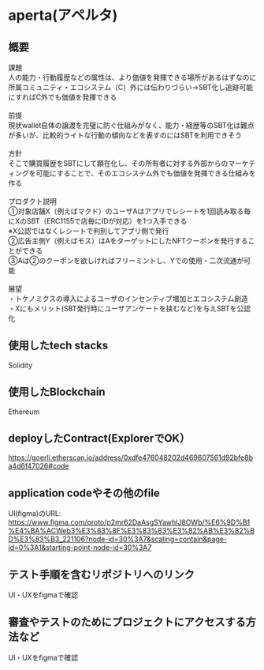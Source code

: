 # aperta(アペルタ)

## 概要
課題<br>
人の能力・行動履歴などの属性は、より価値を発揮できる場所があるはずなのに所属コミュニティ・エコシステム（C）外には伝わりづらい→SBT化し追跡可能にすればC外でも価値を発揮できる<br>
<br>
前提<br>
現状wallet自体の譲渡を完璧に防ぐ仕組みがなく、能力・経歴等のSBT化は難点が多いが、比較的ライトな行動の傾向などを表すのにはSBTを利用できそう<br>
<br>
方針<br>
そこで購買履歴をSBTにして顕在化し、その所有者に対する外部からのマーケティングを可能にすることで、そのエコシステム外でも価値を発揮できる仕組みを作る<br>
<br>
プロダクト説明<br>
①対象店舗X（例えばマクド）のユーザAはアプリでレシートを1回読み取る毎にXのSBT（ERC1155で店毎にIDが対応）を1つ入手できる<br>
※X公認ではなくレシートで判別してアプリ側で発行<br>
②広告主側Y（例えばモス）はAをターゲットにしたNFTクーポンを発行することができる<br>
③Aは②のクーポンを欲しければフリーミントし、Yでの使用・二次流通が可能<br>
<br>
展望<br>
・トケノミクスの導入によるユーザのインセンティブ増加とエコシステム創造<br>
・Xにもメリット(SBT発行時にユーザアンケートを挟むなど)を与えSBTを公認化<br>

## 使用したtech stacks
Solidity<br>

## 使用したBlockchain
Ethereum<br>

## deployしたContract(ExplorerでOK）
<https://goerli.etherscan.io/address/0xdfe476048202d469607561d92bfe8ba4d6f47026#code><br>

## application codeやその他のfile
UI(figma)のURL:
<https://www.figma.com/proto/p2mr62DaAsgSYawhlJ8OWb/%E6%9D%B1%E4%BA%ACWeb3%E3%83%8F%E3%83%83%E3%82%AB%E3%82%BD%E3%83%B3_221106?node-id=30%3A7&scaling=contain&page-id=0%3A1&starting-point-node-id=30%3A7> <br>

## テスト手順を含むリポジトリへのリンク
UI・UXをfigmaで確認<br>

## 審査やテストのためにプロジェクトにアクセスする方法など
UI・UXをfigmaで確認<br>
